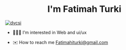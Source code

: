 
<h1 align="center">I'm Fatimah Turki</h1>

<p align="left"> <a href="https://twitter.com/devcsi" target="blank"><img src="https://img.shields.io/twitter/follow/ftkcsi?logo=twitter&style=for-the-badge" alt="dvcsi" /></a> </p>

- 👩🏻‍💻 I’m interested in Web and ui/ux

- ✉️ How to reach me Fatimahiturki@gmail.com





